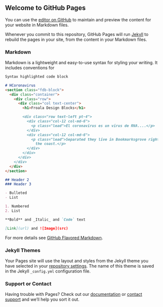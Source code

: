 ## Welcome to GitHub Pages

You can use the [editor on GitHub](https://github.com/CeleneHJ/SARS-CoV-2/edit/gh-pages/index.md) to maintain and preview the content for your website in Markdown files.

Whenever you commit to this repository, GitHub Pages will run [Jekyll](https://jekyllrb.com/) to rebuild the pages in your site, from the content in your Markdown files.

### Markdown

Markdown is a lightweight and easy-to-use syntax for styling your writing. It includes conventions for

```markdown
Syntax highlighted code block

# HCoronavirus
<section class="fdb-block">
  <div class="container">
    <div class="row">
      <div class="col text-center">
        <h1>Froala Design Blocks</h1>

        <div class="row text-left pt-4">
          <div class="col-12 col-md-6">
            <p class="lead">El coronavirus es un virus de RNA....</p>
          </div>
          <div class="col-12 col-md-6">
            <p class="lead">Separated they live in Bookmarksgrove right at the coast of the Semantics, far far away, behind the word mountains, far from the countries Vokalia and Consonantia, there live the blind texts. Separated they live in Bookmarksgrove right at
              the coast.</p>
          </div>
        </div>
      </div>
    </div>
  </div>
</section>

## Header 2
### Header 3

- Bulleted
- List

1. Numbered
2. List

**Bold** and _Italic_ and `Code` text

[Link](url) and ![Image](src)
```

For more details see [GitHub Flavored Markdown](https://guides.github.com/features/mastering-markdown/).

### Jekyll Themes

Your Pages site will use the layout and styles from the Jekyll theme you have selected in your [repository settings](https://github.com/CeleneHJ/SARS-CoV-2/settings). The name of this theme is saved in the Jekyll `_config.yml` configuration file.

### Support or Contact

Having trouble with Pages? Check out our [documentation](https://docs.github.com/categories/github-pages-basics/) or [contact support](https://github.com/contact) and we’ll help you sort it out.
